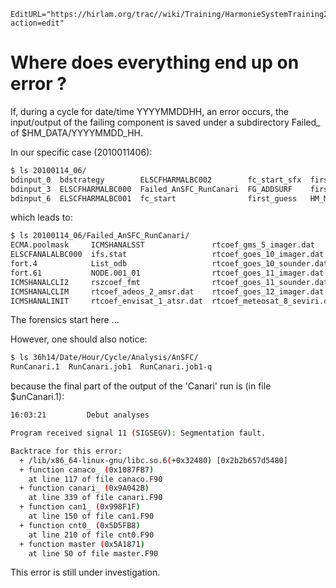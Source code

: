 ```@meta
EditURL="https://hirlam.org/trac//wiki/Training/HarmonieSystemTraining2011/Lecture/Installation/OnError?action=edit"
```
# Where does everything end up on error ?
If, during a cycle for date/time YYYYMMDDHH, an error occurs, the input/output of the failing component is saved under a subdirectory Failed_<component> of $HM_DATA/YYYYMMDD_HH.

In our specific case (2010011406):
```bash
$ ls 20100114_06/
bdinput_0  bdstrategy        ELSCFHARMALBC002        fc_start_sfx  first_guess_dfi                    odb            odb_can_ori  super6413
bdinput_3  ELSCFHARMALBC000  Failed_AnSFC_RunCanari  FG_ADDSURF    first_guess_sfx                    odb_can        oulan        very_first_guess
bdinput_6  ELSCFHARMALBC001  fc_start                first_guess   HM_MakeCycleInput_2010011406.html  odb_can_merge  super6378    very_first_guess_sfx
```
which leads to:
```bash
$ ls 20100114_06/Failed_AnSFC_RunCanari/
ECMA.poolmask     ICMSHANALSST               rtcoef_gms_5_imager.dat       rtcoef_metop_2_amsua.dat  rtcoef_noaa_15_avhrr.dat  rtcoef_noaa_16_hirs.dat   rtcoef_noaa_18_hirs.dat
ELSCFANALALBC000  ifs.stat                   rtcoef_goes_10_imager.dat     rtcoef_metop_2_hirs.dat   rtcoef_noaa_15_hirs.dat   rtcoef_noaa_17_amsua.dat  rtcoef_noaa_18_mhs.dat
fort.4            List_odb                   rtcoef_goes_10_sounder.dat    rtcoef_metop_2_mhs.dat    rtcoef_noaa_15_msu.dat    rtcoef_noaa_17_amsub.dat  rtcoef_noaa_19_amsua.dat
fort.61           NODE.001_01                rtcoef_goes_11_imager.dat     rtcoef_msg_1_seviri.dat   rtcoef_noaa_15_ssu.dat    rtcoef_noaa_17_avhrr.dat  rtcoef_noaa_19_hirs.dat
ICMSHANALCLI2     rszcoef_fmt                rtcoef_goes_11_sounder.dat    rtcoef_noaa_15_amsua.dat  rtcoef_noaa_16_amsua.dat  rtcoef_noaa_17_hirs.dat   rtcoef_noaa_19_mhs.dat
ICMSHANALCLIM     rtcoef_adeos_2_amsr.dat    rtcoef_goes_12_imager.dat     rtcoef_noaa_15_amsua.new  rtcoef_noaa_16_amsub.dat  rtcoef_noaa_18_amsua.dat  rtcoef_trmm_1_tmi.dat
ICMSHANALINIT     rtcoef_envisat_1_atsr.dat  rtcoef_meteosat_8_seviri.dat  rtcoef_noaa_15_amsub.dat  rtcoef_noaa_16_avhrr.dat  rtcoef_noaa_18_amsub.dat
```
The forensics start here ...

However, one should also notice:
```bash
$ ls 36h14/Date/Hour/Cycle/Analysis/AnSFC/
RunCanari.1  RunCanari.job1  RunCanari.job1-q
```
because the final part of the output of the 'Canari' run is (in file $unCanari.1):
```bash
16:03:21         Debut analyses 

Program received signal 11 (SIGSEGV): Segmentation fault.

Backtrace for this error:
  + /lib/x86_64-linux-gnu/libc.so.6(+0x32480) [0x2b2b657d5480]
  + function canaco_ (0x1087FB7)
    at line 117 of file canaco.F90
  + function canari_ (0x9A042B)
    at line 339 of file canari.F90
  + function can1_ (0x998F1F)
    at line 150 of file can1.F90
  + function cnt0_ (0x5D5FB8)
    at line 210 of file cnt0.F90
  + function master (0x5A1871)
    at line 50 of file master.F90
```
This error is still under investigation.